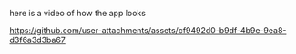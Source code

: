 here is a video of how the app looks 


https://github.com/user-attachments/assets/cf9492d0-b9df-4b9e-9ea8-d3f6a3d3ba67

